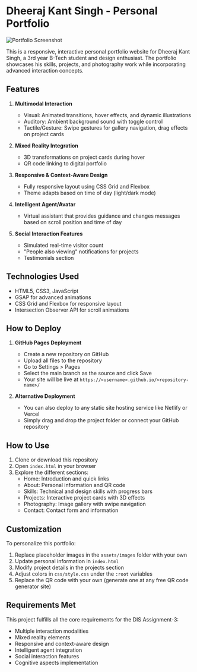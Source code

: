 # Dheeraj Kant Singh - Personal Portfolio

![Portfolio Screenshot](assets/images/screenshot.png)

This is a responsive, interactive personal portfolio website for Dheeraj Kant Singh, a 3rd year B-Tech student and design enthusiast. The portfolio showcases his skills, projects, and photography work while incorporating advanced interaction concepts.

## Features

1. **Multimodal Interaction**
   - Visual: Animated transitions, hover effects, and dynamic illustrations
   - Auditory: Ambient background sound with toggle control
   - Tactile/Gesture: Swipe gestures for gallery navigation, drag effects on project cards

2. **Mixed Reality Integration**
   - 3D transformations on project cards during hover
   - QR code linking to digital portfolio

3. **Responsive & Context-Aware Design**
   - Fully responsive layout using CSS Grid and Flexbox
   - Theme adapts based on time of day (light/dark mode)

4. **Intelligent Agent/Avatar**
   - Virtual assistant that provides guidance and changes messages based on scroll position and time of day

5. **Social Interaction Features**
   - Simulated real-time visitor count
   - "People also viewing" notifications for projects
   - Testimonials section

## Technologies Used

- HTML5, CSS3, JavaScript
- GSAP for advanced animations
- CSS Grid and Flexbox for responsive layout
- Intersection Observer API for scroll animations

## How to Deploy

1. **GitHub Pages Deployment**
   - Create a new repository on GitHub
   - Upload all files to the repository
   - Go to Settings > Pages
   - Select the main branch as the source and click Save
   - Your site will be live at `https://<username>.github.io/<repository-name>/`

2. **Alternative Deployment**
   - You can also deploy to any static site hosting service like Netlify or Vercel
   - Simply drag and drop the project folder or connect your GitHub repository

## How to Use

1. Clone or download this repository
2. Open `index.html` in your browser
3. Explore the different sections:
   - Home: Introduction and quick links
   - About: Personal information and QR code
   - Skills: Technical and design skills with progress bars
   - Projects: Interactive project cards with 3D effects
   - Photography: Image gallery with swipe navigation
   - Contact: Contact form and information

## Customization

To personalize this portfolio:

1. Replace placeholder images in the `assets/images` folder with your own
2. Update personal information in `index.html`
3. Modify project details in the projects section
4. Adjust colors in `css/style.css` under the `:root` variables
5. Replace the QR code with your own (generate one at any free QR code generator site)

## Requirements Met

This project fulfills all the core requirements for the DIS Assignment-3:
- Multiple interaction modalities
- Mixed reality elements
- Responsive and context-aware design
- Intelligent agent integration
- Social interaction features
- Cognitive aspects implementation
